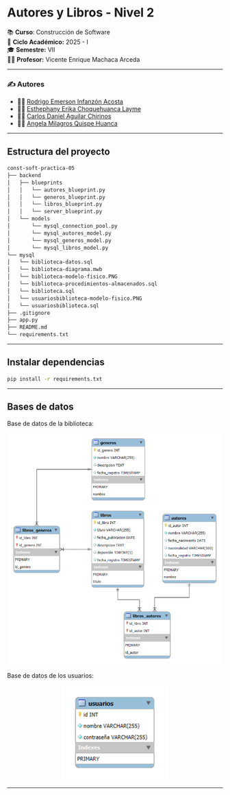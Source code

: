 # Autores y Libros - Nivel 2

📚 **Curso**: Construcción de Software  
📅 **Ciclo Académico:** 2025 - I  
🎓 **Semestre:** VII  
👨‍🏫 **Profesor:** Vicente Enrique Machaca Arceda

---

### ✍️ Autores  
- 👨‍💻 [Rodrigo Emerson Infanzón Acosta](https://github.com/rodrigostranger)  
- 👩‍💻 [Esthephany Erika Choquehuanca Layme](https://github.com/Esthephany24)  
- 👨‍💻 [Carlos Daniel Aguilar Chirinos](https://github.com/CDanielAg)  
- 👩‍💻 [Angela Milagros Quispe Huanca](https://github.com/Mila21xy)

---

## Estructura del proyecto

```bash
const-soft-practica-05
├── backend
│   ├── blueprints
│   │   └── autores_blueprint.py
│   │   └── generos_blueprint.py
│   │   └── libros_blueprint.py
│   │   └── server_blueprint.py
│   └── models
│       └── mysql_connection_pool.py
│       └── mysql_autores_model.py
│       └── mysql_generos_model.py
│       └── mysql_libros_model.py
└── mysql
│   └── biblioteca-datos.sql
│   └── biblioteca-diagrama.mwb
│   └── biblioteca-modelo-fisico.PNG
│   └── biblioteca-procedimientos-almacenados.sql
│   └── biblioteca.sql
│   └── usuariosbiblioteca-modelo-fisico.PNG
│   └── usuariosbiblioteca.sql
├── .gitignore
├── app.py
├── README.md
└── requirements.txt
```

---

## Instalar dependencias
```bash
pip install -r requirements.txt
```

---

## Bases de datos
Base de datos de la biblioteca:


![Base de datos de la biblioteca](https://github.com/RodrigoStranger/const-soft-practica-05/blob/main/mysql/biblioteca-modelo-fisico.PNG?raw=true)


Base de datos de los usuarios:


<p align="center">
  <img src="https://github.com/RodrigoStranger/const-soft-practica-05/blob/main/mysql/usuariosbiblioteca-modelo-fisico.PNG?raw=true" alt="Base de datos de los usuarios" width="250"/>
</p>

---
